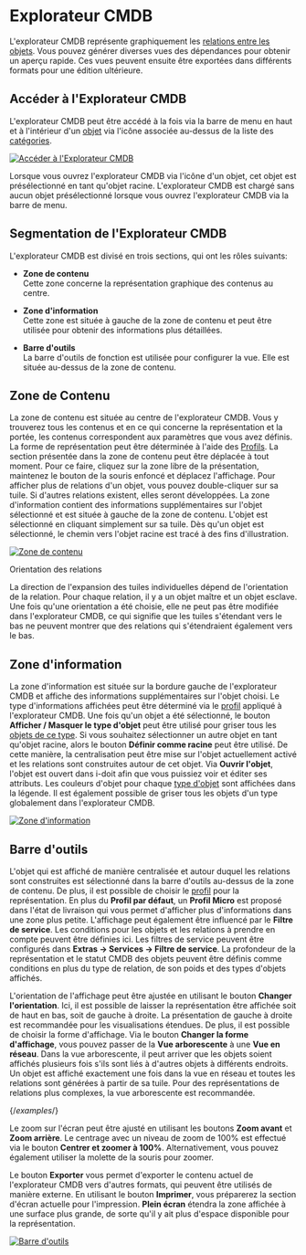 # Explorateur CMDB

L'explorateur CMDB représente graphiquement les [relations entre les objets](../../basics/object-relations.md). Vous pouvez générer diverses vues des dépendances pour obtenir un aperçu rapide. Ces vues peuvent ensuite être exportées dans différents formats pour une édition ultérieure.

Accéder à l'Explorateur CMDB
------------------------

L'explorateur CMDB peut être accédé à la fois via la barre de menu en haut et à l'intérieur d'un [objet](../../basics/structure-of-the-it-documentation.md) via l'icône associée au-dessus de la liste des [catégories](../../glossary.md).

[![Accéder à l'Explorateur CMDB](../../assets/images/en/evaluation/cmdb-explorer/1-ce.png)](../../assets/images/en/evaluation/cmdb-explorer/1-ce.png)

Lorsque vous ouvrez l'explorateur CMDB via l'icône d'un objet, cet objet est présélectionné en tant qu'objet racine. L'explorateur CMDB est chargé sans aucun objet présélectionné lorsque vous ouvrez l'explorateur CMDB via la barre de menu.

Segmentation de l'Explorateur CMDB
---------------------------------

L'explorateur CMDB est divisé en trois sections, qui ont les rôles suivants:

*   **Zone de contenu**  
    Cette zone concerne la représentation graphique des contenus au centre.
    
*   **Zone d'information**  
    Cette zone est située à gauche de la zone de contenu et peut être utilisée pour obtenir des informations plus détaillées.
    
*   **Barre d'outils**  
    La barre d'outils de fonction est utilisée pour configurer la vue. Elle est située au-dessus de la zone de contenu.
    

Zone de Contenu
---------------

La zone de contenu est située au centre de l'explorateur CMDB. Vous y trouverez tous les contenus et en ce qui concerne la représentation et la portée, les contenus correspondent aux paramètres que vous avez définis. La forme de représentation peut être déterminée à l'aide des [Profils](./profiles-in-the-cmdb-explorer.md). La section présentée dans la zone de contenu peut être déplacée à tout moment. Pour ce faire, cliquez sur la zone libre de la présentation, maintenez le bouton de la souris enfoncé et déplacez l'affichage. Pour afficher plus de relations d'un objet, vous pouvez double-cliquer sur sa tuile. Si d'autres relations existent, elles seront développées. La zone d'information contient des informations supplémentaires sur l'objet sélectionné et est située à gauche de la zone de contenu. L'objet est sélectionné en cliquant simplement sur sa tuile. Dès qu'un objet est sélectionné, le chemin vers l'objet racine est tracé à des fins d'illustration.

[![Zone de contenu](../../assets/images/en/evaluation/cmdb-explorer/2-ce.png)](../../assets/images/en/evaluation/cmdb-explorer/2-ce.png)

Orientation des relations

La direction de l'expansion des tuiles individuelles dépend de l'orientation de la relation. Pour chaque relation, il y a un objet maître et un objet esclave. Une fois qu'une orientation a été choisie, elle ne peut pas être modifiée dans l'explorateur CMDB, ce qui signifie que les tuiles s'étendant vers le bas ne peuvent montrer que des relations qui s'étendraient également vers le bas.

Zone d'information
------------------

La zone d'information est située sur la bordure gauche de l'explorateur CMDB et affiche des informations supplémentaires sur l'objet choisi. Le type d'informations affichées peut être déterminé via le [profil](profiles-in-the-cmdb-explorer.md) appliqué à l'explorateur CMDB. Une fois qu'un objet a été sélectionné, le bouton **Afficher / Masquer le type d'objet** peut être utilisé pour griser tous les [objets de ce type](../../basics/structure-of-the-it-documentation.md). Si vous souhaitez sélectionner un autre objet en tant qu'objet racine, alors le bouton **Définir comme racine** peut être utilisé. De cette manière, la centralisation peut être mise sur l'objet actuellement activé et les relations sont construites autour de cet objet. Via **Ouvrir l'objet**, l'objet est ouvert dans i-doit afin que vous puissiez voir et éditer ses attributs. Les couleurs d'objet pour chaque [type d'objet](../../glossary.md) sont affichées dans la légende. Il est également possible de griser tous les objets d'un type globalement dans l'explorateur CMDB.

[![Zone d'information](../../assets/images/en/evaluation/cmdb-explorer/3-ce.png)](../../assets/images/en/evaluation/cmdb-explorer/3-ce.png)

Barre d'outils
--------------

L'objet qui est affiché de manière centralisée et autour duquel les relations sont construites est sélectionné dans la barre d'outils au-dessus de la zone de contenu. De plus, il est possible de choisir le [profil](profiles-in-the-cmdb-explorer.md) pour la représentation. En plus du **Profil par défaut**, un **Profil Micro** est proposé dans l'état de livraison qui vous permet d'afficher plus d'informations dans une zone plus petite. L'affichage peut également être influencé par le **Filtre de service**. Les conditions pour les objets et les relations à prendre en compte peuvent être définies ici. Les filtres de service peuvent être configurés dans **Extras → Services → Filtre de service**. La profondeur de la représentation et le statut CMDB des objets peuvent être définis comme conditions en plus du type de relation, de son poids et des types d'objets affichés.

L'orientation de l'affichage peut être ajustée en utilisant le bouton **Changer l'orientation**. Ici, il est possible de laisser la représentation être affichée soit de haut en bas, soit de gauche à droite. La présentation de gauche à droite est recommandée pour les visualisations étendues. De plus, il est possible de choisir la forme d'affichage. Via le bouton **Changer la forme d'affichage**, vous pouvez passer de la **Vue arborescente** à une **Vue en réseau**. Dans la vue arborescente, il peut arriver que les objets soient affichés plusieurs fois s'ils sont liés à d'autres objets à différents endroits. Un objet est affiché exactement une fois dans la vue en réseau et toutes les relations sont générées à partir de sa tuile. Pour des représentations de relations plus complexes, la vue arborescente est recommandée. 

{/*examples*/}

Le zoom sur l'écran peut être ajusté en utilisant les boutons **Zoom avant** et **Zoom arrière**. Le centrage avec un niveau de zoom de 100% est effectué via le bouton **Centrer et zoomer à 100%**. Alternativement, vous pouvez également utiliser la molette de la souris pour zoomer.

Le bouton **Exporter** vous permet d'exporter le contenu actuel de l'explorateur CMDB vers d'autres formats, qui peuvent être utilisés de manière externe. En utilisant le bouton **Imprimer**, vous préparerez la section d'écran actuelle pour l'impression. **Plein écran** étendra la zone affichée à une surface plus grande, de sorte qu'il y ait plus d'espace disponible pour la représentation.

[![Barre d'outils](../../assets/images/en/evaluation/cmdb-explorer/4-ce.png)](../../assets/images/en/evaluation/cmdb-explorer/4-ce.png)
